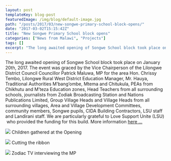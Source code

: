 ```yaml
---
layout: post
templateKey: blog-post
featuredImage: /img/blog/default-image.jpg
path: "/posts/2017/03/new-songwe-primary-school-block-opens/"
date: "2017-03-02T15:15:42Z"
title: "New Songwe Primary School block opens"
categories: ["News from Malawi", "Projects"]
tags: []
excerpt: "The long awaited opening of Songwe School block took place on January 20th, 2017. The event was gr..."
---
```


The long awaited opening of Songwe School block took place on January 20th, 2017. The event was graced by the Vice Chairperson of the Lilongwe District Council Councillor Patrick Maluwa, MP for the area Hon. Chrissy Tembo, Lilongwe Rural West District Education Manager, Mr. Hauya, Traditional Authorities M’bang’ombe, Mtema and Chitukula, PEAs from Chikhutu and M’teza Education zones, Head Teachers from all surrounding schools, journalists from Zodiak Broadcasting Station and Nations Publications Limited, Group Village Heads and Village Heads from all surrounding villages, Area and Village Development Committees, community members, Songwe pupils, CIDA Building Contractors, LSU staff and Landirani staff. We are particularly grateful to Love Support Unite (LSU)  who provided the funding for this build. More information [here ...](https://f000.backblazeb2.com/file/avm-wp-uploads/2017/03/REPORT-ON-THE-OPENING-OF-SONGWE-PRIMARY-SCHOOL-BLOCK.pdf)

[![](https://f000.backblazeb2.com/file/avm-wp-uploads/2017/03/SONGWE-PRIMARY-SCHOOL-BLOCK-2-300x225.jpg)](https://f000.backblazeb2.com/file/avm-wp-uploads/2017/03/SONGWE-PRIMARY-SCHOOL-BLOCK-2.jpg) Children gathered at the Opening

[![](https://f000.backblazeb2.com/file/avm-wp-uploads/2017/03/SONGWE-PRIMARY-SCHOOL-BLOCK-3-225x300.jpg)](https://f000.backblazeb2.com/file/avm-wp-uploads/2017/03/SONGWE-PRIMARY-SCHOOL-BLOCK-3.jpg) Cutting the ribbon

[![](https://f000.backblazeb2.com/file/avm-wp-uploads/2017/03/SONGWE-PRIMARY-SCHOOL-BLOCK-1-300x225.jpg)](https://f000.backblazeb2.com/file/avm-wp-uploads/2017/03/SONGWE-PRIMARY-SCHOOL-BLOCK-1.jpg) Zodiac TV interviewing the MP